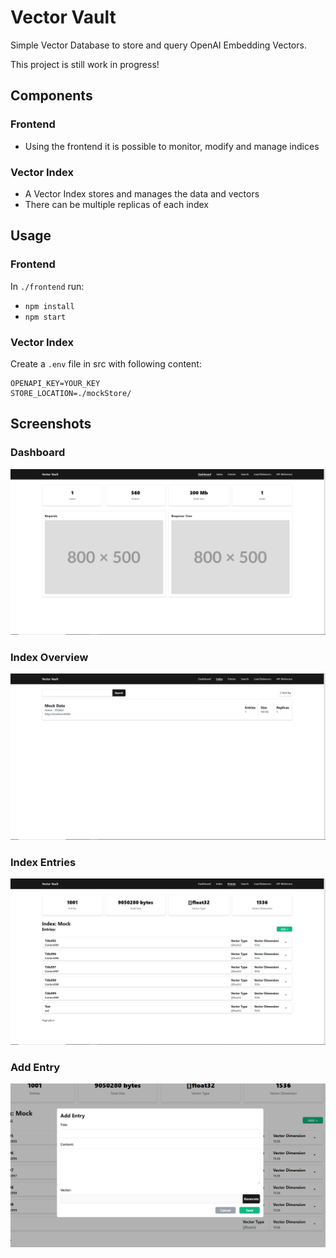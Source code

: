 # Vector Vault

Simple Vector Database to store and query OpenAI Embedding Vectors.

This project is still work in progress!

## Components

### Frontend

- Using the frontend it is possible to monitor, modify and manage indices

### Vector Index

- A Vector Index stores and manages the data and vectors
- There can be multiple replicas of each index

## Usage

### Frontend

In `./frontend` run:

- `npm install`
- `npm start`

### Vector Index

Create a `.env` file in src with following content:

```
OPENAPI_KEY=YOUR_KEY
STORE_LOCATION=./mockStore/
```

## Screenshots

### Dashboard
![dashboard](https://raw.githubusercontent.com/SK4P3/vector-vault/master/docs/images/dashboard.png)
### Index Overview
![dashboard](https://raw.githubusercontent.com/SK4P3/vector-vault/master/docs/images/indices.png)
### Index Entries
![dashboard](https://raw.githubusercontent.com/SK4P3/vector-vault/master/docs/images/entries.png)
### Add Entry
![dashboard](https://raw.githubusercontent.com/SK4P3/vector-vault/master/docs/images/addEntry.png)